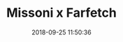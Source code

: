 ---
title: Missoni x Farfetch
date: 2018-09-25 11:50:36
position: 0
video: https://vimeo.com/291733578
image:
producer:
production-company:
layout: project
---